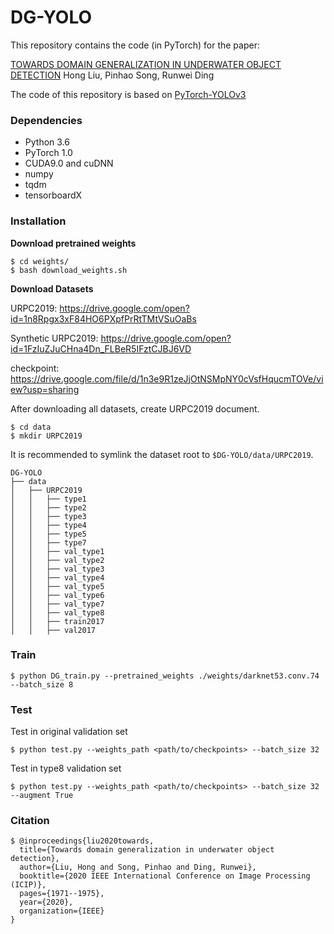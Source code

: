 # DG-YOLO

This repository contains the code (in PyTorch) for the paper:

[TOWARDS DOMAIN GENERALIZATION IN UNDERWATER OBJECT DETECTION](https://arxiv.org/abs/2004.06333)
Hong Liu, Pinhao Song, Runwei Ding

The code of this repository is based on [PyTorch-YOLOv3](https://github.com/eriklindernoren/PyTorch-YOLOv3)

### Dependencies

- Python 3.6
- PyTorch 1.0
- CUDA9.0 and cuDNN
- numpy
- tqdm
- tensorboardX



### Installation

**Download pretrained weights**

```
$ cd weights/
$ bash download_weights.sh
```

**Download Datasets**

URPC2019: https://drive.google.com/open?id=1n8Rpgx3xF84HO6PXpfPrRtTMtVSuOaBs

Synthetic URPC2019: https://drive.google.com/open?id=1FzIuZJuCHna4Dn_FLBeR5IFztCJBJ6VD

checkpoint: https://drive.google.com/file/d/1n3e9R1zeJjOtNSMpNY0cVsfHqucmTOVe/view?usp=sharing

After downloading all datasets, create URPC2019 document.

```
$ cd data
$ mkdir URPC2019
```

 It is recommended to symlink the dataset root to `$DG-YOLO/data/URPC2019`.

```
DG-YOLO
├── data
│   ├── URPC2019
│   │   ├── type1
│   │   ├── type2
│   │   ├── type3
│   │   ├── type4
│   │   ├── type5
│   │   ├── type7
│   │   ├── val_type1
│   │   ├── val_type2
│   │   ├── val_type3
│   │   ├── val_type4
│   │   ├── val_type5
│   │   ├── val_type6
│   │   ├── val_type7
│   │   ├── val_type8
│   │   ├── train2017
│   │   ├── val2017
```

###  

### Train

```
$ python DG_train.py --pretrained_weights ./weights/darknet53.conv.74 --batch_size 8
```



### Test

Test in original validation set

```
$ python test.py --weights_path <path/to/checkpoints> --batch_size 32
```

Test in type8 validation set

```
$ python test.py --weights_path <path/to/checkpoints> --batch_size 32 --augment True
```

### Citation

```
$ @inproceedings{liu2020towards,
  title={Towards domain generalization in underwater object detection},
  author={Liu, Hong and Song, Pinhao and Ding, Runwei},
  booktitle={2020 IEEE International Conference on Image Processing (ICIP)},
  pages={1971--1975},
  year={2020},
  organization={IEEE}
}
```
